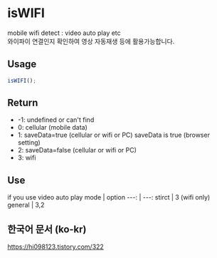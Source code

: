 # isWIFI

mobile wifi detect : video auto play etc\
와이파이 연결인지 확인하여 영상 자동재생 등에 활용가능합니다.

## Usage

```js
isWIFI();
```

## Return

- -1: undefined or can't find
- 0: cellular (mobile data)
- 1: saveData=true (cellular or wifi or PC) saveData is true (browser setting)
- 2: saveData=false (cellular or wifi or PC)
- 3: wifi

## Use

if you use video auto play
mode | option
---: | ---:
stirct | 3 (wifi only)
general | 3,2

## 한국어 문서 (ko-kr)

https://hi098123.tistory.com/322
